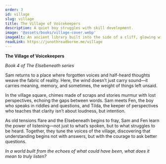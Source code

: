 ```yaml
---
order: 3
id: village
slug: village
title: The Village of Voicekeepers
description: A quiet boy struggles with skill development.
image: '@assets/books/village-cover.webp'
imageAlt: An ancient library built into the side of a cliff, glowing with soft lantern light.
readLink: https://junothreadborne.me/village
---
```


**The Village of Voicekeepers**  

_Book 4 of The Elsebeneath series_  

Sam returns to a place where forgotten voices and half-heard thoughts weave the fabric of reality. Here, the wind doesn’t just carry sound—it carries meaning, memory, and sometimes, the weight of things left unsaid.

In the village square, chimes made of scraps and stories murmur with lost perspectives, echoing the gaps between words. Sam meets Fen, the boy who speaks in riddles and questions, and Tilda, the keeper of perspectives who teaches that clarity isn’t about loudness, but intention.

As old tensions flare and the Elsebeneath begins to fray, Sam and Fen learn the power of listening—not just to what’s spoken, but to what struggles to be heard. Together, they tune the voices of the village, discovering that understanding begins not with answers, but with the courage to ask better questions.

_In a world built from the echoes of what could have been, what does it mean to truly listen?_
